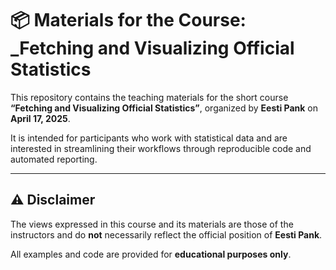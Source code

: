 # 📦 Materials for the Course: \_Fetching and Visualizing Official Statistics

This repository contains the teaching materials for the short course **“Fetching and Visualizing Official Statistics”**, organized by **Eesti Pank** on **April 17, 2025**.

It is intended for participants who work with statistical data and are interested in streamlining their workflows through reproducible code and automated reporting.

---

## ⚠️ Disclaimer

The views expressed in this course and its materials are those of the instructors and do **not** necessarily reflect the official position of **Eesti Pank**.

All examples and code are provided for **educational purposes only**.
